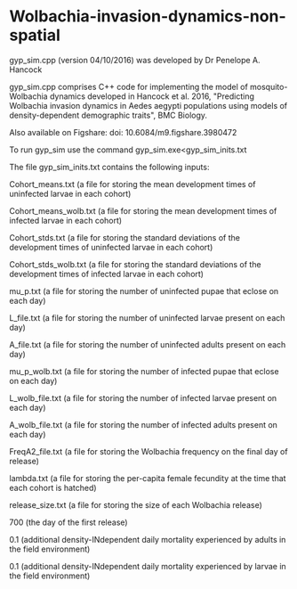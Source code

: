 # Wolbachia-invasion-dynamics-non-spatial
gyp_sim.cpp (version 04/10/2016) was developed by Dr Penelope A. Hancock

gyp_sim.cpp comprises C++ code for implementing the model
of mosquito-Wolbachia dynamics developed in Hancock et al. 2016,
"Predicting Wolbachia invasion dynamics in Aedes aegypti populations using
models of density-dependent demographic traits", BMC Biology.

Also available on Figshare: doi: 10.6084/m9.figshare.3980472

To run gyp_sim use the command gyp_sim.exe<gyp_sim_inits.txt

The file gyp_sim_inits.txt contains the following inputs:

Cohort_means.txt (a file for storing the mean development times of
uninfected larvae in each cohort)

Cohort_means_wolb.txt (a file for storing the mean development times
of infected larvae in each cohort)

Cohort_stds.txt (a file for storing the standard deviations of the 
development times of uninfected larvae in each cohort)

Cohort_stds_wolb.txt (a file for storing the standard deviations of
the development times of infected larvae in each cohort)

mu_p.txt (a file for storing the number of uninfected pupae that eclose
on each day)

L_file.txt (a file for storing the number of uninfected larvae present
on each day)

A_file.txt (a file for storing the number of uninfected adults present
on each day)

mu_p_wolb.txt (a file for storing the number of infected pupae that eclose
on each day)

L_wolb_file.txt (a file for storing the number of infected larvae present
on each day)

A_wolb_file.txt (a file for storing the number of infected adults present
on each day)

FreqA2_file.txt (a file for storing the Wolbachia frequency on the final day
of release)

lambda.txt (a file for storing the per-capita female fecundity at the time
that each cohort is hatched)

release_size.txt (a file for storing the size of each Wolbachia release)

700 (the day of the first release) 

0.1 (additional density-INdependent daily mortality experienced by adults 
in the field environment)

0.1 (additional density-INdependent daily mortality experienced by larvae 
 in the field environment)
